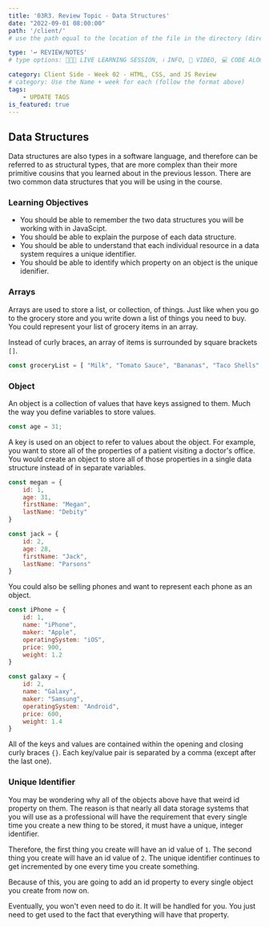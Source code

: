 ```yaml
---
title: '03R3. Review Topic - Data Structures'
date: "2022-09-01 08:00:00"
path: '/client/'
# use the path equal to the location of the file in the directory (directory structure)

type: '↩️ REVIEW/NOTES'
# type options: 👩🏽‍🏫 LIVE LEARNING SESSION, ℹ️ INFO, 🎥 VIDEO, 💻 CODE ALONG, 🥼LAB, ↩️ REVIEW/NOTES, 👥 GROUP LEARNING, 👷🏼‍♂️ GROUP PROJECT, 🧠 ASSESSMENT, 📝 ASSIGNMENT

category: Client Side - Week 02 - HTML, CSS, and JS Review
# category: Use the Name + week for each (follow the format above)
tags: 
    - UPDATE TAGS
is_featured: true
---
```

## Data Structures
Data structures are also types in a software language, and therefore can be referred to as structural types, that are more complex than their more primitive cousins that you learned about in the previous lesson. There are two common data structures that you will be using in the course.

### Learning Objectives
- You should be able to remember the two data structures you will be working with in JavaScipt.
- You should be able to explain the purpose of each data structure.
- You should be able to understand that each individual resource in a data system requires a unique identifier.
- You should be able to identify which property on an object is the unique idenifier.

### Arrays
Arrays are used to store a list, or collection, of things. Just like when you go to the grocery store and you write down a list of things you need to buy. You could represent your list of grocery items in an array.

Instead of curly braces, an array of items is surrounded by square brackets `[]`.

```js
const groceryList = [ "Milk", "Tomato Sauce", "Bananas", "Taco Shells", "Jalapeno", "Sour cream"];
```

### Object
An object is a collection of values that have keys assigned to them. Much the way you define variables to store values.
```js
const age = 31;
```
A key is used on an object to refer to values about the object. For example, you want to store all of the properties of a patient visiting a doctor's office. You would create an object to store all of those properties in a single data structure instead of in separate variables.

```js
const megan = {
    id: 1,
    age: 31,
    firstName: "Megan",
    lastName: "Debity"
}

const jack = {
    id: 2,
    age: 28,
    firstName: "Jack",
    lastName: "Parsons"
}
```
You could also be selling phones and want to represent each phone as an object.
```js
const iPhone = {
    id: 1,
    name: "iPhone",
    maker: "Apple",
    operatingSystem: "iOS",
    price: 900,
    weight: 1.2
}

const galaxy = {
    id: 2,
    name: "Galaxy",
    maker: "Samsung",
    operatingSystem: "Android",
    price: 600,
    weight: 1.4
}
```
All of the keys and values are contained within the opening and closing curly braces `{}`. Each key/value pair is separated by a comma (except after the last one).

### Unique Identifier
You may be wondering why all of the objects above have that weird id property on them. The reason is that nearly all data storage systems that you will use as a professional will have the requirement that every single time you create a new thing to be stored, it must have a unique, integer identifier.

Therefore, the first thing you create will have an id value of `1`. The second thing you create will have an id value of `2`. The unique identifier continues to get incremented by one every time you create something.

Because of this, you are going to add an id property to every single object you create from now on.

Eventually, you won't even need to do it. It will be handled for you. You just need to get used to the fact that everything will have that property.
